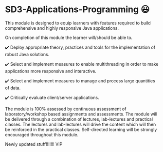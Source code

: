 # SD3-Applications-Programming :smiley:

This module is designed to equip learners with features required to build comprehensive and highly responsive Java applications.

On completion of this module the learner will/should be able to.

:heavy_check_mark: Deploy appropriate theory, practices and tools for the implementation of robust Java solutions.

:heavy_check_mark: Select and implement measures to enable multithreading in order to make applications more responsive and interactive.

:heavy_check_mark: Select and implement measures to manage and process large quantities of data.

:heavy_check_mark: Critically evaluate client/server applications.

The module is 100% assessed by continuous assessment of laboratory/workshop based assignments and assessments. The module will be delivered through a combination of lectures, lab-lectures and practical classes. The lectures and lab-lectures will drive the content which will then be reinforced in the practical classes. Self-directed learning will be strongly encouraged throughout this module.

Newly updated stuff!!!!!!! VIP
